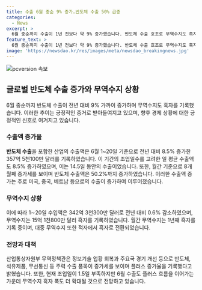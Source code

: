 ```yaml
---
title: 수출 6월 중순 9% 증가…반도체 수출 50% 급증
categories:
  - News
excerpt: >
  6월 중순까지 수출이 1년 전보다 약 9% 증가했습니다. 반도체 수출 호조로 무역수지도 흑자를 기록했는데, 6월 1~20일 통관 기준 잠정치 수출액은 357억 5천100만 달러로 약 8.5% 증가했습니다. 이로 인해 무역수지는 15억 1천800만 달러 흑자를 기록했으며, 반도체, 석유제품, 무선통신 등이 상승세를 보입니다. 미국, 중국, 베트남 등으로의 수출이 증가한 반면, 선박 등은 감소했고, 대중 무역수지는 5억 9천300만 달러 적자였습니다.
feature_text: >
  6월 중순까지 수출이 1년 전보다 약 9% 증가했습니다. 반도체 수출 호조로 무역수지도 흑자를 기록했는데, 6월 1~20일 통관 기준 잠정치 수출액은 357억 5천100만 달러로 약 8.5% 증가했습니다. 이로 인해 무역수지는 15억 1천800만 달러 흑자를 기록했으며, 반도체, 석유제품, 무선통신 등이 상승세를 보입니다. 미국, 중국, 베트남 등으로의 수출이 증가한 반면, 선박 등은 감소했고, 대중 무역수지는 5억 9천300만 달러 적자였습니다.
image: 'https://newsdao.kr/res/images/meta/newsdao_breakingnews.jpg'
---
```


<p><img src="https://newsdao.kr/res/images/meta/newsdao_breakingnews.jpg" alt="pcversion 속보" /></p>

<h2 data-ke-size="size26">글로벌 반도체 수출 증가와 무역수지 상황</h2>

<p data-ke-size="size16">6월 중순까지 반도체 수출이 전년 대비 9% 가까이 증가하며 무역수지도 흑자를 기록했습니다. 이러한 추이는 긍정적인 증거로 받아들여지고 있으며, 향후 경제 상황에 대한 긍정적인 신호로 여겨지고 있습니다.</p>

<h3><b>수출액 증가율</b></h3>

<p data-ke-size="size16"><b>반도체 수출</b>을 포함한 산업의 수출액은 6월 1~20일 기준으로 전년 대비 8.5% 증가한 357억 5천100만 달러를 기록하였습니다. 이 기간의 조업일수를 고려한 일 평균 수출액도 8.5% 증가하였으며, 이는 14.5일 동안의 수출이었습니다. 또한, 월간 기준으로 8개월째 증가세를 보이며 반도체 수출액은 50.2%까지 증가하였습니다. 이러한 수출액 증가는 주로 미국, 중국, 베트남 등으로의 수출이 증가하여 이루어졌습니다.</p>

<h3><b>무역수지 상황</b></h3>

<p data-ke-size="size16">이에 따라 1∼20일 수입액은 342억 3천300만 달러로 전년 대비 0.6% 감소하였으며, 무역수지는 15억 1천800만 달러 흑자를 기록하였습니다. 월간 무역수지는 1년째 흑자를 기록 중이며, 대중 무역수지 또한 적자에서 흑자로 전환되었습니다.</p>

<h3><b>전망과 대책</b></h3>

<p data-ke-size="size16">산업통상자원부 무역정책관은 정보기술 업황 회복과 주요국 경기 개선 등으로 반도체, 석유제품, 무선통신 등 주력 수출 품목이 증가세를 보이며 플러스 증가율을 기록했다고 밝혔습니다. 또한, 현재 조업일이 1.5일 부족하지만 6월 수출도 플러스 흐름을 이어가는 가운데 무역수지 흑자 폭도 더 확대될 것으로 전망하고 있습니다.</p>

